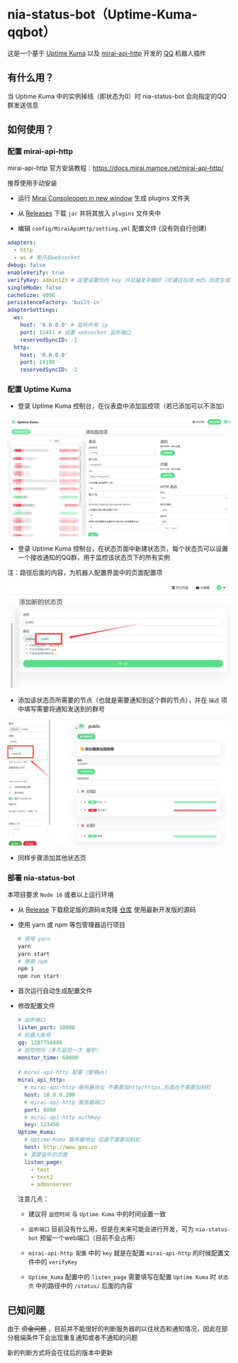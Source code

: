 # nia-status-bot（Uptime-Kuma-qqbot）

这是一个基于 [Uptime Kuma](https://github.com/louislam/uptime-kuma) 以及 [mirai-api-http](https://github.com/project-mirai/mirai-api-http) 开发的 [QQ](https://im.qq.com/) 机器人插件

## 有什么用？

当 Uptime Kuma 中的实例掉线（即状态为0）时 nia-status-bot 会向指定的QQ群发送信息



## 如何使用？

### 配置 mirai-api-http

mirai-api-http 官方安装教程：https://docs.mirai.mamoe.net/mirai-api-http/

推荐使用手动安装

- 运行 [Mirai Consoleopen in new window](https://github.com/mamoe/mirai-console) 生成 plugins 文件夹

- 从 [Releases](https://github.com/project-mirai/mirai-api-http/releases) 下载 `jar` 并将其放入 `plugins` 文件夹中
- 编辑 `config/MiraiApiHttp/setting.yml` 配置文件 (没有则自行创建)

```yaml
adapters: 
  - http
  - ws # 需开启websocket
debug: false
enableVerify: true
verifyKey: admin123 # 这里设置你的 key 并且越复杂越好（可通过在线 md5 加密生成复杂字符串：https://www.cmd5.com/）
singleMode: false
cacheSize: 4096
persistenceFactory: 'built-in'
adapterSettings: 
  ws:
    host: '0.0.0.0' # 监听所有 ip
    port: 11451 # 设置 websocket 监听端口
    reservedSyncID: -1
  http:
    host: '0.0.0.0'
    port: 19198
    reservedSyncID: -1

```



### 配置 Uptime Kuma

- 登录 Uptime Kuma 控制台，在仪表盘中添加监控项（若已添加可以不添加）

![image-20230616150846618](./img/README/image-20230616150846618.png)

- 登录 Uptime Kuma 控制台，在状态页面中新建状态页，每个状态页可以设置一个接收通知的QQ群，用于监控该状态页下的所有实例

注：路径后面的内容，为机器人配置界面中的页面配置项

![image-20230616151145981](./img/README/image-20230616151145981.png)

- 添加该状态页所需要的节点（也就是需要通知到这个群的节点），并在 `描述` 项中填写需要将通知发送到的群号

![image-20230616151424965](./img/README/image-20230616151424965.png)

- 同样步骤添加其他状态页



### 部署 nia-status-bot

本项目要求 `Node 16` 或者以上运行环境

- 从 [Release](https://github.com/alongw/Uptime-Kuma-qqbot/releases) 下载稳定版的源码`或`克隆 [仓库](https://github.com/alongw/Uptime-Kuma-qqbot) 使用最新开发版的源码

- 使用 yarn 或 npm 等包管理器运行项目

  ```bash
  # 使用 yarn
  yarn
  yarn start
  # 使用 npm
  npm i
  npm run start
  ```

- 首次运行自动生成配置文件

- 修改配置文件

  ```yaml
  # 监听端口
  listen_port: 10088
  # 机器人账号
  qq: 1287756886
  # 监控时间（多久监控一次 毫秒）
  monitor_time: 60000
  
  # mirai-api-http 配置（使用ws）
  mirai_api_http:
    # mirai-api-http 服务器地址 不需要加http/https,后面也不需要加斜杠
    host: 10.0.0.200
    # mirai-api-http 服务器端口
    port: 8080
    # mirai-api-http authKey
    key: 123456
  Uptime_Kuma:
    # Uptime-Kuma 服务器地址 后面不需要加斜杠
    host: http://www.gov.cn
    # 需要监听的页面
    listen_page: 
      - test
      - test2
      - adminserver
  ```

  注意几点： 

  - 建议将 `监控时间` 与 `Uptime Kuma` 中的时间设置一致

  - `监听端口` 目前没有什么用，但是在未来可能会进行开发，可为 `nia-status-bot` 预留一个web端口（目前不会占用）

  - `mirai-api-http 配置` 中的 `key` 就是在配置 `mirai-api-http` 的时候配置文件中的 `verifyKey`

  - `Uptime_Kuma` 配置中的 `listen_page` 需要填写在配置 `Uptime Kuma` 时 `状态页` 中的路径中的 `/status/` 后面的内容

    

## 已知问题

由于 ~~资金问题~~ ，目前并不能很好的判断服务器的以往状态和通知情况，因此在部分极端条件下会出现重复通知或者不通知的问题

新的判断方式将会在往后的版本中更新